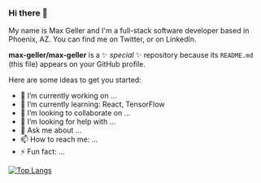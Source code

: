 ### Hi there 👋

My name is Max Geller and I'm a full-stack software developer based in Phoenix, AZ.
You can find me on Twitter, or on LinkedIn.


**max-geller/max-geller** is a ✨ _special_ ✨ repository because its `README.md` (this file) appears on your GitHub profile.

Here are some ideas to get you started:

- 🔭 I’m currently working on ...
- 🌱 I’m currently learning: React, TensorFlow
- 👯 I’m looking to collaborate on ...
- 🤔 I’m looking for help with ...
- 💬 Ask me about ...
- 📫 How to reach me: ...
- ⚡ Fun fact: ...

[![Top Langs](https://github-readme-stats.vercel.app/api/top-langs/?username=max-geller)](https://github.com/max-geller/github-readme-stats)
